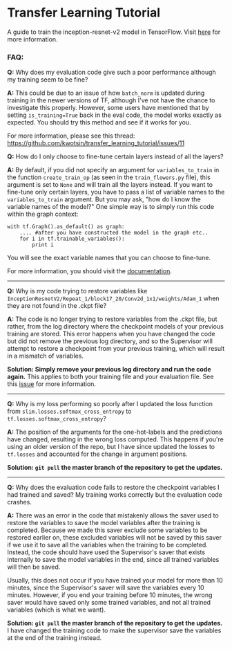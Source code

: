 # Transfer Learning Tutorial

A guide to train the inception-resnet-v2 model in TensorFlow. Visit [here](https://kwotsin.github.io/post/transfer_learning/) for more information.

### FAQ:

**Q:** Why does my evaluation code give such a poor performance although my training seem to be fine?

**A:** This could be due to an issue of how `batch_norm` is updated during training in the newer versions of TF, although I've not have the chance to investigate this properly. However, some users have mentioned that by setting `is_training=True` back in the eval code, the model works exactly as expected. You should try this method and see if it works for you.

For more information, please see this thread: https://github.com/kwotsin/transfer_learning_tutorial/issues/11

**Q:** How do I only choose to fine-tune certain layers instead of all the layers?

**A:** By default, if you did not specify an argument for `variables_to_train` in the function `create_train_op` (as seen in the `train_flowers.py` file), this argument is set to `None` and will train all the layers instead. If you want to fine-tune only certain layers, you have to pass a list of variable names to the `variables_to_train` argument. But you may ask, "how do I know the variable names of the model?" One simple way is to simply run this code within the graph context:

```
with tf.Graph().as_default() as graph:
    .... #after you have constructed the model in the graph etc..
    for i in tf.trainable_variables():
        print i
```

You will see the exact variable names that you can choose to fine-tune.

For more information, you should visit the [documentation](https://github.com/tensorflow/tensorflow/blob/master/tensorflow/contrib/slim/python/slim/learning.py#L374).

---

**Q:** Why is my code trying to restore variables like `InceptionResnetV2/Repeat_1/block17_20/Conv2d_1x1/weights/Adam_1` when they are not found in the .ckpt file?

**A:** The code is no longer trying to restore variables from the .ckpt file, but rather, from the log directory where the checkpoint models of your previous training are stored. This error happens when you have changed the code but did not remove the previous log directory, and so the Supervisor will attempt to restore a checkpoint from your previous training, which will result in a mismatch of variables. 

**Solution: Simply remove your previous log directory and run the code again.** This applies to both your training file and your evaluation file. See this [issue](https://github.com/kwotsin/transfer_learning_tutorial/issues/2) for more information.

---

**Q:** Why is my loss performing so poorly after I updated the loss function from `slim.losses.softmax_cross_entropy` to `tf.losses.softmax_cross_entropy`?

**A:** The position of the arguments for the one-hot-labels and the predictions have changed, resulting in the wrong loss computed. This happens if you're using an older version of the repo, but I have since updated the losses to `tf.losses` and accounted for the change in argument positions.

**Solution: `git pull` the master branch of the repository to get the updates.**

---

**Q:** Why does the evaluation code fails to restore the checkpoint variables I had trained and saved? My training works correctly but the evaluation code crashes.

**A:** There was an error in the code that mistakenly allows the saver used to restore the variables to save the model variables after the training is completed. Because we made this saver exclude some variables to be restored earlier on, these excluded variables will not be saved by this saver if we use it to save all the variables when the training to be completed. Instead, the code should have used the Supervisor's saver that exists internally to save the model variables in the end, since all trained variables will then be saved.

Usually, this does not occur if you have trained your model for more than 10 minutes, since the Supervisor's saver will save the variables every 10 minutes. However, if you end your training before 10 minutes, the wrong saver would have saved only some trained variables, and not all trained variables (which is what we want).

**Solution: `git pull` the master branch of the repository to get the updates.** I have changed the training code to make the supervisor save the variables at the end of the training instead. 
